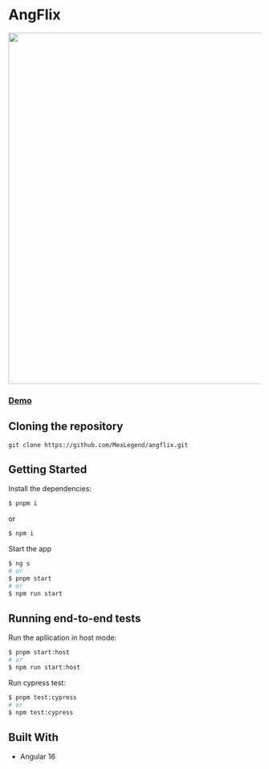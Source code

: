# AngFlix

<img src="https://res.cloudinary.com/devmexsoft/image/upload/v1701722693/Projects%20Thumbnails/Angflix_Thumbnail_ghrkza.png" height="700px"/>

### [Demo](https://angflix.vercel.app)

## Cloning the repository

```shell
git clone https://github.com/MexLegend/angflix.git
```

## Getting Started

Install the dependencies:

```sh
$ pnpm i
```
or
```sh
$ npm i
```

Start the app

```sh
$ ng s
# or
$ pnpm start
# or
$ npm run start
```

## Running end-to-end tests

Run the apllication in host mode:

```sh
$ pnpm start:host
# or
$ npm run start:host
```

Run cypress test:

```sh
$ pnpm test:cypress
# or
$ npm test:cypress
```

## Built With

- Angular 16
